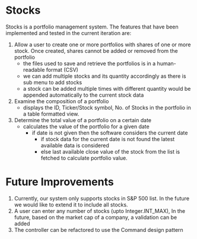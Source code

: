 # Stocks

Stocks is a portfolio management system.
The features that have been implemented and tested in the current iteration are:
1) Allow a user to create one or more portfolios with shares of one or more stock. Once created, shares
cannot be added or removed from the portfolio
    - the files used to save and retrieve the portfolios is in a human-readable format (CSV)
    - we can add multiple stocks and its quantity accordingly as there is sub menu to add stocks
    - a stock can be added multiple times with different quantity would be appended automatically to the current stock data
2) Examine the composition of a portfolio
    - displays the ID, Ticker/Stock symbol, No. of Stocks in the portfolio in a table formatted view.
3) Determine the total value of a portfolio on a certain date
   - calculates the value of the portfolio for a given date
     - if date is not given then the software considers the current date 
       - if stock data for the current date is not found the latest available data is considered
       - else last available close value of the stock from the list is fetched to calculate portfolio value.

# Future Improvements
1) Currently, our system only supports stocks in S&P 500 list. In the future we would like to extend it to include all stocks.
2) A user can enter any number of stocks (upto Integer.INT_MAX), In the future, based on the market cap of a company, a validation can be added
3) The controller can be refactored to use the Command design pattern